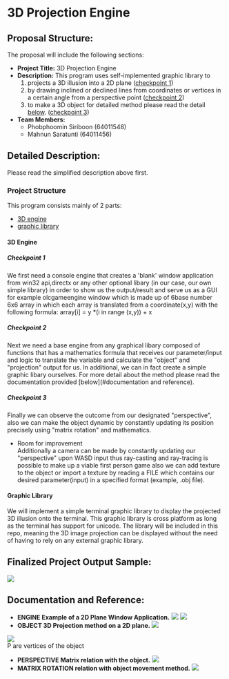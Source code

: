 # 3D Projection Engine

## Proposal Structure:
The proposal will include the following sections:
* **Project Title:** 3D Projection Engine 
* **Description:** This program uses self-implemented graphic library to
  1. projects a 3D illusion into a 2D plane ([checkpoint 1](#checkpoint-1))
  2. by drawing inclined or declined lines from  coordinates or vertices in a certain angle from a perspective point ([checkpoint 2](#checkpoint-2))
  3. to make a 3D object for detailed method please read the detail [below](#detailed-description). ([checkpoint 3](#checkpoint-3))
* **Team Members:** 
  * Phobphoomin Siriboon (64011548)
  * Mahnun Saratunti (64011456)


## Detailed Description:

Please read the simplified description above first.

### Project Structure

This program consists mainly of 2 parts:
* [3D engine](#3d-engine)
* [graphic library](#graphic-library)

#### 3D Engine

##### Checkpoint 1
We first need a console engine that creates a 'blank' window application from win32 api,directx or any other optional libary (in our case, our own simple library) in order to show us the output/result and serve us as a GUI for example olcgameengine window which is made up of 6base number 6x6 array in which each array is translated from a coordinate(x,y) with the following formula: 
array[i] = y *(i in range (x,y)) + x 

##### Checkpoint 2

Next we need a base engine from any graphical libary composed of functions that has a mathematics formula that receives our parameter/input and logic to translate the variable and calculate the "object" and  "projection" output for us. In additional, we can in fact create a simple graphic libary ourselves. For more detail about the method please read the documentation provided [below](#documentation and reference).

##### Checkpoint 3

Finally we can observe the outcome from our designated "perspective", also we can make the object dynamic by constantly updating its position precisely using "matrix rotation" and mathematics.
* Room for improvement \
Additionally a camera can be made by constantly updating our "perspective" upon WASD input thus ray-casting and ray-tracing is possible to make up a viable first person game also we can add texture to the object or import a texture by reading a FILE which contains our desired parameter(input) in a specified format (example, .obj file).

#### Graphic Library

We will implement a simple terminal graphic library to display the projected 3D illusion onto the terminal. This graphic library is cross platform  as long as the terminal has support for unicode. The library will be included in this repo, meaning the 3D image projection can be displayed without the need of having to rely on any external graphic library. 

## Finalized Project Output Sample:
![](images/final.jpg)

## Documentation and Reference:
* **ENGINE Example of a 2D Plane Window Application.** 
![](images/2dgameengineexample.png)
![](images/p2.png)
* **OBJECT 3D Projection method on a 2D plane.**
![](images/3dprojection.png)

![](images/perspective.png)  \
P are vertices of the object
* **PERSPECTIVE Matrix relation with the object.**
![](images/objectandperspective%20relation.png)
*  **MATRIX ROTATION relation with object movement method.**
![](images/matrix%20rotation.jpg)





 



